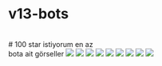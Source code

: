 # v13-bots

</br>
# 100 star istiyorum en az
</br>
bota ait görseller
</center>
<img src= "https://cdn.discordapp.com/attachments/983120021200986172/984122125591937094/unknown.png">
<img src= "https://cdn.discordapp.com/attachments/983120021200986172/984123260302159882/unknown.png">
<img src= "https://cdn.discordapp.com/attachments/983120021200986172/984124594178883604/unknown.png">
<img src= "https://cdn.discordapp.com/attachments/953373026852941914/984125753555828776/unknown.png">
<img src= "https://cdn.discordapp.com/attachments/977121216844419073/984144589449494599/unknown.png">
<img src= "https://cdn.discordapp.com/attachments/977121216844419073/984453809038299136/unknown.png">
<img src= "https://cdn.discordapp.com/attachments/977121216844419073/984454591821258782/unknown.png">
<img src= "https://cdn.discordapp.com/attachments/977121216844419073/984454865239568424/unknown.png">
<img src= "https://cdn.discordapp.com/attachments/953373026852941914/989099372463661056/unknown.png">
